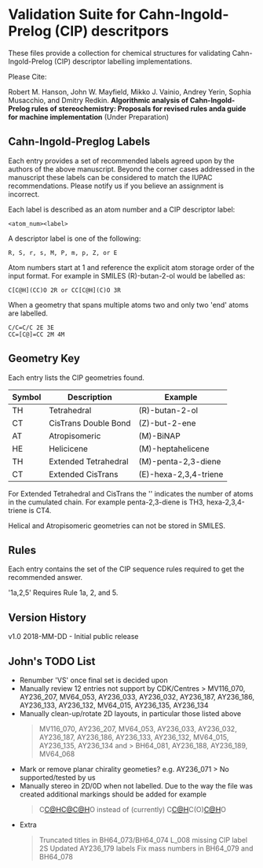 # Validation Suite for Cahn-Ingold-Prelog (CIP) descritpors

These files provide a collection for chemical structures for validating 
Cahn-Ingold-Prelog (CIP) descriptor labelling implementations.

Please Cite:

Robert M. Hanson, John W. Mayfield, Mikko J. Vainio, Andrey Yerin, 
Sophia Musacchio, and Dmitry Redkin. **Algorithmic analysis of 
Cahn-Ingold-Prelog rules of stereochemistry: Proposals for revised
rules anda guide for machine implementation** (Under Preparation)

## Cahn-Ingold-Preglog Labels

Each entry provides a set of recommended labels agreed upon by the authors of 
the above manuscript. Beyond the corner cases addressed in the manuscript these
labels can be considered to match the IUPAC recommendations. Please notify us
if you believe an assignment is incorrect.

Each label is described as an atom number and a CIP descriptor label:

	<atom_num><label>

A descriptor label is one of the following:
	
	R, S, r, s, M, P, m, p, Z, or E	

Atom numbers start at 1 and reference the explicit atom storage order of the
input format. For example in SMILES (R)-butan-2-ol would be labelled as:

	C[C@H](CC)O 2R or CC[C@H](C)O 3R

When a geometry that spans multiple atoms two and only two 'end' atoms are
labelled.

	C/C=C/C 2E 3E
	CC=[C@]=CC 2M 4M

## Geometry Key

Each entry lists the CIP geometries found.

|Symbol | Description           | Example                  |
|-------|-----------------------|--------------------------|
|TH     | Tetrahedral           | (R)-butan-2-ol           |
|CT     | CisTrans Double Bond  | (Z)-but-2-ene            |
|AT     | Atropisomeric         | (M)-BiNAP                |
|HE     | Helicicene            | (M)-heptahelicene        |
|TH<num>| Extended Tetrahedral  | (M)-penta-2,3-diene      |
|CT<num>| Extended CisTrans     | (E)-hexa-2,3,4-triene    |

For Extended Tetrahedral and CisTrans the '<num>'
indicates the number of atoms in the cumulated chain.
For example penta-2,3-diene is TH3, hexa-2,3,4-triene
is CT4.

Helical and Atropisomeric geometries can not be stored
in SMILES.

## Rules

Each entry contains the set of the CIP sequence rules
required to get the recommended answer.
  
  '1a,2,5'  Requires Rule 1a, 2, and 5.

## Version History

v1.0 2018-MM-DD
	- Initial public release

## John's TODO List

 - Renumber 'VS<num>' once final set is decided upon
 - Manually review 12 entries not support by CDK/Centres
 		> MV116_070, AY236_207, MV64_053, AY236_033, AY236_032,
 		  AY236_187, AY236_186, AY236_133, AY236_132, MV64_015,
 		  AY236_135, AY236_134
 - Manually clean-up/rotate 2D layouts, in particular those
   listed above 
    > MV116_070, AY236_207, MV64_053, AY236_033, AY236_032,
 		  AY236_187, AY236_186, AY236_133, AY236_132, MV64_015,
 		  AY236_135, AY236_134
   and 
 		> BH64_081, AY236_188, AY236_189, MV64_068
 - Mark or remove planar chirality geometies? e.g. AY236_071
 		> No supported/tested by us
 - Manually stereo in 2D/0D when not labelled. Due to the way the file was 
   created additional markings should be added for example
    > C[C@H](O)[C@](O)[C@H](C)O
   instead of (currently)
    > C[C@H](O)C(O)[C@H](C)O
 - Extra
 	> Truncated titles in BH64_073/BH64_074
 	> L_008 missing CIP label 2S
 	> Updated AY236_179 labels
 	> Fix mass numbers in BH64_079 and BH64_078
